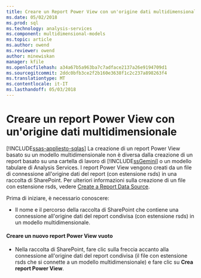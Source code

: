 ```yaml
---
title: Creare un Report Power View con un'origine dati multidimensionale | Documenti Microsoft
ms.date: 05/02/2018
ms.prod: sql
ms.technology: analysis-services
ms.component: multidimensional-models
ms.topic: article
ms.author: owend
ms.reviewer: owend
author: minewiskan
manager: kfile
ms.openlocfilehash: a34a67b5a963ba7c7adface2137a26e9194709d1
ms.sourcegitcommit: 2ddc0bfb3ce2f2b160e3638f1c2c237a898263f4
ms.translationtype: MT
ms.contentlocale: it-IT
ms.lasthandoff: 05/03/2018
---
```

# <a name="create-a-power-view-report-with-a-multidimensional-data-source"></a>Creare un report Power View con un'origine dati multidimensionale
[!INCLUDE[ssas-appliesto-sqlas](../../includes/ssas-appliesto-sqlas.md)]
  La creazione di un report Power View basato su un modello multidimensionale non è diversa dalla creazione di un report basato su una cartella di lavoro di [!INCLUDE[ssGemini](../../includes/ssgemini-md.md)] o un modello tabulare di Analysis Services. I report Power View vengono creati da un file di connessione all'origine dati del report (con estensione rsds) in una raccolta di SharePoint. Per ulteriori informazioni sulla creazione di un file con estensione rsds, vedere [Create a Report Data Source](../../analysis-services/multidimensional-models/create-a-report-data-source.md).  
  
 Prima di iniziare, è necessario conoscere:  
  
-   Il nome e il percorso della raccolta di SharePoint che contiene una connessione all'origine dati del report condivisa (con estensione rsds) in un modello multidimensionale.  
  
#### <a name="create-a-new-blank-power-view-report"></a>Creare un nuovo report Power View vuoto  
  
-   Nella raccolta di SharePoint, fare clic sulla freccia accanto alla connessione all'origine dati del report condivisa (il file con estensione rsds che si connette a un modello multidimensionale) e fare clic su **Crea report Power View**.  
  
  

